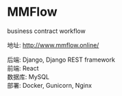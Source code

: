 # MMFlow
business contract workflow

地址: <http://www.mmflow.online/>

后端: Django, Django REST framework  
前端: React  
数据库: MySQL  
部署: Docker, Gunicorn, Nginx  
